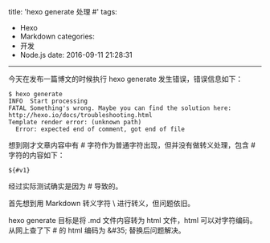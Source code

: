 title: 'hexo generate 处理 #'
tags:
  - Hexo
  - Markdown
categories:
  - 开发
  - Node.js
date: 2016-09-11 21:28:31
---

今天在发布一篇博文的时候执行 hexo generate 发生错误，错误信息如下：

    $ hexo generate
    INFO  Start processing
    FATAL Something's wrong. Maybe you can find the solution here: http://hexo.io/docs/troubleshooting.html
    Template render error: (unknown path)
      Error: expected end of comment, got end of file

想到刚才文章内容中有 # 字符作为普通字符出现，但并没有做转义处理，包含 # 字符的内容如下：

    ${#v1}

经过实际测试确实是因为 # 导致的。

首先想到用 Markdown 转义字符 \ 进行转义，但问题依旧。

hexo generate 目标是将 .md 文件内容转为 html 文件，html 可以对字符编码。从网上查了下 # 的 html 编码为 &\#35; 替换后问题解决。
    